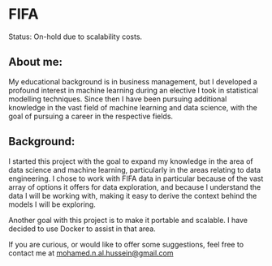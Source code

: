 # FIFA
Status: On-hold due to scalability costs. 

## About me: 

My educational background is in business management, but I developed a profound interest in machine learning during an elective I took in statistical modelling techniques. Since then I have been pursuing additional knowledge in the vast field of machine learning and data science, with the goal of pursuing a career in the respective fields.

## Background: 

I started this project with the goal to expand my knowledge in the area of data science and machine learning, particularly in the areas relating to data engineering.  I chose to work with FIFA data in particular because of the vast array of options it offers for data exploration, and because I understand the data I will be working with, making it easy to derive the context behind the models I will be exploring.

Another goal with this project is to make it portable and scalable. I have decided to use Docker to assist in that area. 

If you are curious, or would like to offer some suggestions, feel free to contact me at mohamed.n.al.hussein@gmail.com
